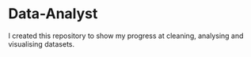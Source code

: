 # Data-Analyst

I created this repository to show my progress at cleaning, analysing and visualising datasets.
